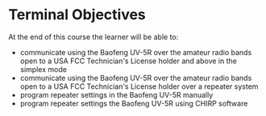 # Terminal Objectives

At the end of this course the learner will be able to:

* communicate using the Baofeng UV-5R over the amateur radio bands open to a USA FCC Technician's License holder and above in the simplex mode
* communicate using the Baofeng UV-5R over the amateur radio bands open to a USA FCC Technician's License holder over a repeater system
* program repeater settings in the Baofeng UV-5R manually
* program repeater settings the Baofeng UV-5R using CHIRP software
